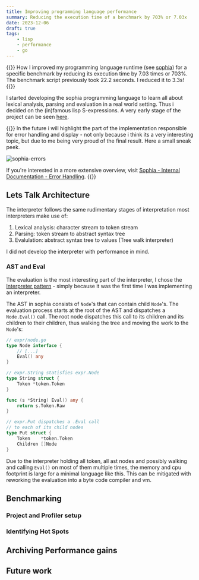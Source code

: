 ```yaml
---
title: Improving programming language performance
summary: Reducing the execution time of a benchmark by 703% or 7.03x
date: 2023-12-06
draft: true
tags:
    - lisp
    - performance
    - go
---
```


{{<callout type="Introduction">}}
How I improved my programming language runtime (see
[sophia](https://github.com/xnacly/Sophia)) for a specific benchmark by
reducing its execution time by 7.03 times or 703%. The benchmark script
previously took 22.2 seconds. I reduced it to 3.3s!
{{</callout>}}


I started developing the sophia programming language to learn all about
lexical analysis, parsing and evaluation in a real world setting. Thus i
decided on the (in)famous lisp S-expressions. A very early stage of the
project can be seen
[here](https://xnacly.me/posts/2023/write-your-own-programming-language/).

{{<callout type="Tip">}}
In the future i will highlight the part of the implementation responsible for
error handling and display - not only because i think its a very interesting
topic, but due to me being very proud of the final result. Here a small sneak peek.

![sophia-errors](/programming-lang-performance/errors.png)

If you're interested in a more extensive overview, visit [Sophia - Internal
Documentation - Error
Handling](https://xnacly.github.io/Sophia/Internal.html#error-handling).
{{</callout>}}

## Lets Talk Architecture

The interpreter follows the same rudimentary stages of interpretation most interpreters make use of:

1. Lexical analysis: character stream to token stream
2. Parsing: token stream to abstract syntax tree
3. Evalulation: abstract syntax tree to values (Tree walk interpreter)

I did not develop the interpreter with performance in mind.

### AST and Eval

The evaluation is the most interesting part of the interpreter, I chose the
[Interpreter pattern](https://en.wikipedia.org/wiki/Interpreter_pattern) -
simply because it was the first time I was implementing an interpreter. 


The AST in sophia consists of `Node`'s that can contain child `Node`'s. The
evaluation process starts at the root of the AST and dispatches a
`Node.Eval()` call. The root node dispatches this call to its children and its
children to their children, thus walking the tree and moving the work to the
`Node`'s:

```go
// expr/node.go
type Node interface {
    // [...]
    Eval() any
}

// expr.String statisfies expr.Node
type String struct {
    Token *token.Token
}

func (s *String) Eval() any {
    return s.Token.Raw
}

// expr.Put dispatches a .Eval call 
// to each of its child nodes
type Put struct {
    Token    *token.Token
    Children []Node
}
```

Due to the interpreter holding all token, all ast nodes and possibly walking
and calling `Eval()` on most of them multiple times, the memory and cpu
footprint is large for a minimal language like this. This can be mitigated
with reworking the evaluation into a byte code compiler and vm.

## Benchmarking

### Project and Profiler setup

### Identifying Hot Spots

## Archiving Performance gains

## Future work

